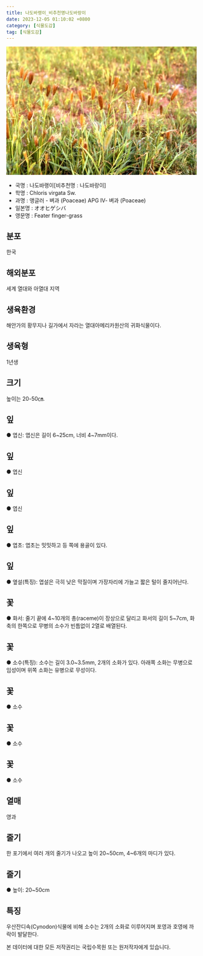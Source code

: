```yaml
---
title: 나도바랭이_비추천명나도바랑이
date: 2023-12-05 01:10:02 +0800
category: [식물도감]
tag: [식물도감]
---
```




![나도바랭이[비추천명 : 나도바랑이]](/assets/img/fileUpload/plants/basic/Gramineae/Chloris/14353/1_th2.JPG)
- 국명 : 나도바랭이[비추천명 : 나도바랑이]
- 학명 : Chloris virgata Sw.
- 과명 : 앵글러 - 벼과 (Poaceae) APG Ⅳ- 벼과 (Poaceae)
- 일본명 : オオヒゲシバ
- 영문명 : Feater finger-grass


## 분포
한국
## 해외분포
세계 열대와 아열대 지역
## 생육환경
해안가의 황무지나 길가에서 자라는 열대아메리카원산의 귀화식물이다.
## 생육형
1년생
## 크기
높이는 20-50㎝.
## 잎
● 엽신: 엽신은 길이 6~25cm, 너비 4~7mm이다.
## 잎
● 엽신
## 잎
● 엽신
## 잎
● 엽초: 엽초는 밋밋하고 등 쪽에 용골이 있다.
## 잎
● 옆설(특징): 엽설은 극히 낮은 막질이며 가장자리에 가늘고 짧은 털이 줄지어난다.
## 꽃
● 화서: 줄기 끝에 4~10개의 총(raceme)이 장상으로 달리고 화서의 길이 5~7cm, 화축의 한쪽으로 무병의 소수가 빈틈없이 2열로 배열된다.
## 꽃
● 소수(특징): 소수는 길이 3.0~3.5mm, 2개의 소화가 있다. 아래쪽 소화는 무병으로 임성이며 위쪽 소화는 유병으로 무성이다.
## 꽃
● 소수
## 꽃
● 소수
## 꽃
● 소수
## 열매
영과
## 줄기
한 포기에서 여러 개의 줄기가 나오고 높이 20~50cm, 4~6개의 마디가 있다.
## 줄기
● 높이: 20~50cm
## 특징
우산잔디속(Cynodon)식물에 비해 소수는 2개의 소화로 이루어지며 포영과 호영에 까락이 발달한다.






본 데이터에 대한 모든 저작권리는 국립수목원 또는 원저작자에게 있습니다.
